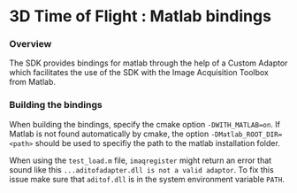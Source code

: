 # 3D Time of Flight : Matlab bindings

### Overview
The SDK provides bindings for matlab through the help of a Custom Adaptor which facilitates the use of the SDK with the Image Acquisition Toolbox from Matlab.

### Building the bindings

When building the bindings, specify the cmake option `-DWITH_MATLAB=on`. If Matlab is not found automatically by cmake, the option `-DMatlab_ROOT_DIR=<path>` should be used to specifiy the path to the matlab installation folder.

When using the `test_load.m` file, `imaqregister` might return an error that sound like this `...aditofadapter.dll is not a valid adaptor`. To fix this issue make sure that `aditof.dll` is in the system environment variable `PATH`.
